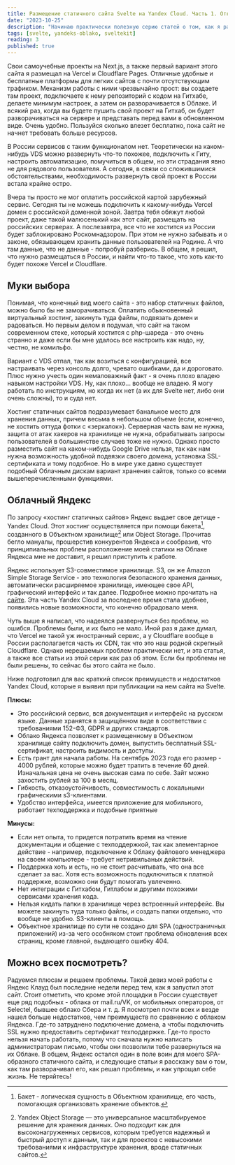 ```yaml
---
title: Размещение статичного сайта Svelte на Yandex Cloud. Часть 1. Отказ от удобства
date: "2023-10-25"
description: "Начинаю практически полезную серию статей о том, как я размещал этот сайт в Облаке Яндекса. Первая часть про выбор и решение"
tags: [svelte, yandeks-oblako, sveltekit]
reading: 3
published: true
---
```


Свои самоучебные проекты на Next.js, а также первый вариант этого сайта я размещал на Vercel и Cloudflare Pages. Отличные удобные и бесплатные  платформы для легких сайтов с почти отсутствующим трафиком. Механизм работы с ними чрезвычайно прост: вы создаете там проект, подключаете к нему репозиторий с кодом на Гитхабе, делаете минимум настроек, а затем он разворачивается в Облаке. И всякий раз, когда вы будете пушить свой проект на Гитхаб, он будет разворачиваться на сервере и представать перед вами в обновленном виде. Очень удобно. Пользуйся сколько влезет бесплатно, пока сайт не начнет требовать больше ресурсов.

В России сервисов с таким функционалом нет. Теоретически на каком-нибудь VDS можно развернуть что-то похожее, подключить к Гиту, настроить автоматизацию, помучиться в общем, но эти страдания явно не для рядового пользователя. А сегодня, в связи со сложившимися обстоятельствами, необходимость развернуть свой проект в России встала крайне остро.

Вчера ты просто не мог оплатить российской картой зарубежный сервис. Сегодня ты не можешь подключить к какому-нибудь Vercel домен с российской доменной зоной. Завтра тебя обяжут любой проект, даже такой малюсенький как этот сайт, размещать на российских серверах. А послезавтра, все что не хостится из России будет заблокировано Роскомнадзором. При этом не нужно забывать и о законе, обязывающем хранить данные пользователей на Родине. А что там данные, что не данные - попробуй разберись. В общем, я решил, что нужно размещаться в России, и найти что-то такое, что хоть как-то будет похоже Vercel и Cloudflare.

## Муки выбора

Понимая, что конечный вид моего сайта - это набор статичных файлов, можно было бы не заморачиваться. Оплатить обыкновенный виртуальный хостинг, закинуть туда файлы, подвязать домен и радоваться. Но первым делом я подумал, что сайт на таком современном стеке, который хостится с php-шареда - это очень странно и даже если бы мне удалось все настроить как надо, ну, честно, не комильфо.

Вариант с VDS отпал, так как возиться с конфигурацией, все настраивать через консоль долго, чревато ошибками, да и дороговато. Плюс нужно учесть один немаловажный факт - я очень плохо владею навыком настройки VDS. Ну, как плохо... вообще не владею. Я могу работать по инструкциям, но когда их нет (а их для Svelte нет, либо они очень сложны), то и суда нет.

Хостинг статичных сайтов подразумевает банальное место для хранения данных, причем весьма в небольшом объеме (если, конечно, не хостить оттуда фотки с «зеркалок»). Серверная часть вам не нужна, защита от атак хакеров на хранилище не нужна, обрабатывать запросы пользователей в большинстве случаев тоже не нужно. Однако просто разместить сайт на каком-нибудь Google Drive нельзя, так как нам нужна возможность удобной подвязки своего домена, установка SSL-сертификата и тому подобное. Но в мире уже давно существует подобный Облачным дискам вариант хранения сайтов, только со всеми вышеперечисленными функциями.

## Облачный Яндекс

По запросу «хостинг статичных сайтов» Яндекс выдает свое детище - Yandex Cloud. Этот хостинг осуществляется при помощи бакета[^1], созданного в Объектном хранилище[^2] или Object Storage. Прочитав бегло мануалы, прошерстив конкурентов Яндекса и сообразив, что принципиальных проблем расположение моей статики на Облаке Яндекса мне не доставит, я решил приступить к работе.

[^1]: Бакет - логическая сущность в Объектном хранилище, его часть, помогающая организовать хранение объектов.
[^2]: Yandex Object Storage — это универсальное масштабируемое решение для хранения данных. Оно подходит как для высоконагруженных сервисов, которым требуется надежный и быстрый доступ к данным, так и для проектов с невысокими требованиями к инфраструктуре хранения, вроде статичных сайтов.

Яндекс использует S3-совместимое хранилище. S3, он же Amazon Simple Storage Service - это технология безопасного хранения данных, автоматически расширяемое хранилище, имеющее свое API, графический интерфейс и так далее. Подробнее можно прочитать на [сайте](https://cloud.yandex.ru/services/storage). Эта часть Yandex Cloud за последнее время стала удобнее, появились новые возможности, что конечно обрадовало меня.

Чуть выше я написал, что надеялся развернуться без проблем, но ошибся. Проблемы были, и их было не мало. Иной раз я даже думал, что Vercel не такой уж иностранный сервис, а у Cloudflare вообще в России располагается часть их CDN, так что это наш родной скрепный Cloudflare. Однако нерешаемых проблем практически нет, и эта статья, а также все статьи из этой серии как раз об этом. Если бы проблемы не были решены, то сейчас бы этого сайта не было.

Ниже подготовил для вас краткий список преимуществ и недостатков Yandex Cloud, которые я выявил при публикации на нем сайта на Svelte.

**Плюсы:**

- Это российский сервис, вся документация и интерфейс на русском языке. Данные хранятся в защищённом виде в соответствии с требованиями 152-ФЗ, GDPR и других стандартов.
- Облако Яндекса позволяет к размещенному в Объектном хранилище сайту подключить домен, выпустить бесплатный SSL-сертификат, настроить видимость и доступы.
- Есть грант для начала работы. На сентябрь 2023 года его размер - 4000 рублей, которые можно будет тратить в течение 60 дней. Изначальная цена не очень высокая сама по себе. Зайт можно захостить рублей за 100 в месяц.
- Гибкость, отказоустойчивость, совместимость с локальными графическими s3-клиентами.
- Удобство интерфейса, имеется приложение для мобильного, работает техподдержка и подобные приятные

**Минусы:**

- Если нет опыта, то придется потратить время на чтение документации и общение с техподдержкой, так как элементарное действие - например, подключение к Облаку файлового менеджера на своем компьютере - требует нетривильаных действий.
- Поддержка хоть и есть, но не стоит расчитывать, что она все сделает за вас. Хотя есть возможность подключиться к платной поддержке, возможно они будут помогать увлеченно.
- Нет интеграции с Гитхабом, Гитлабом и другими похожими сервисами хранения кода.
- Нельзя кидать папки в хранилище через встроенный интерфейс. Вы можете закинуть туда только файлы, и создать папки отдельно, что вообще не удобно. S3-клиенты в помощь.
- Объектное хранилище по сути не создано для SPA (одностраничных приложений) из-за чего особняком стоит проблема обновления всех страниц, кроме главной, выдающего ошибку 404.

## Можно всех посмотреть?

Радуемся плюсам и решаем проблемы. Такой девиз моей работы с Яндекс Клауд был последние недели перед тем, как я запустил этот сайт. Стоит отметить, что кроме этой площадки в России существует еще ряд подобных  - облака от mail.ru/VK, от мобильных операторов, от Selectel, бывшее облако Сбера и т. д. Я посмотрел почти всех и везде нашел больше недостатков, чем преимуществ по сравнению с облаком Яндекса. Где-то затруднено подключение домена, а чтобы подключить SSL нужно предоставить сертификат техподдержке. Где-то просто нельзя начать работать, потому что сначала нужно написать администраторам письмо, чтобы они позволили тебе развернуться на их Облаке. В общем, Яндекс остался один в поле воин для моего SPA-образного статичного сайта, и следующие статьи я расскажу вам о том, как там разворачивал его, как решал проблемы, и как упрощал себе жизнь. Не теряйтесь!
